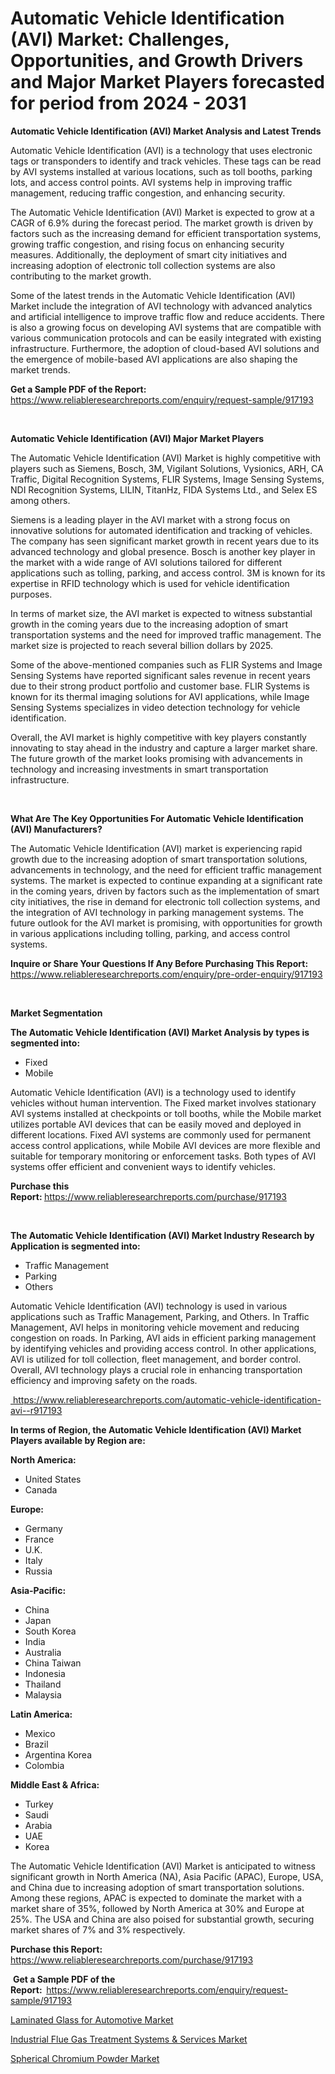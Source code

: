 <p><h1>Automatic Vehicle Identification (AVI) Market: Challenges, Opportunities, and Growth Drivers and Major Market Players forecasted for period from 2024 - 2031</h1></p><p><strong>Automatic Vehicle Identification (AVI) Market Analysis and Latest Trends</strong></p>
<p><p>Automatic Vehicle Identification (AVI) is a technology that uses electronic tags or transponders to identify and track vehicles. These tags can be read by AVI systems installed at various locations, such as toll booths, parking lots, and access control points. AVI systems help in improving traffic management, reducing traffic congestion, and enhancing security.</p><p>The Automatic Vehicle Identification (AVI) Market is expected to grow at a CAGR of 6.9% during the forecast period. The market growth is driven by factors such as the increasing demand for efficient transportation systems, growing traffic congestion, and rising focus on enhancing security measures. Additionally, the deployment of smart city initiatives and increasing adoption of electronic toll collection systems are also contributing to the market growth.</p><p>Some of the latest trends in the Automatic Vehicle Identification (AVI) Market include the integration of AVI technology with advanced analytics and artificial intelligence to improve traffic flow and reduce accidents. There is also a growing focus on developing AVI systems that are compatible with various communication protocols and can be easily integrated with existing infrastructure. Furthermore, the adoption of cloud-based AVI solutions and the emergence of mobile-based AVI applications are also shaping the market trends.</p></p>
<p><strong>Get a Sample PDF of the Report:&nbsp;</strong> <a href="https://www.reliableresearchreports.com/enquiry/request-sample/917193">https://www.reliableresearchreports.com/enquiry/request-sample/917193</a></p>
<p>&nbsp;</p>
<p><strong>Automatic Vehicle Identification (AVI) Major Market Players</strong></p>
<p><p>The Automatic Vehicle Identification (AVI) Market is highly competitive with players such as Siemens, Bosch, 3M, Vigilant Solutions, Vysionics, ARH, CA Traffic, Digital Recognition Systems, FLIR Systems, Image Sensing Systems, NDI Recognition Systems, LILIN, TitanHz, FIDA Systems Ltd., and Selex ES among others. </p><p>Siemens is a leading player in the AVI market with a strong focus on innovative solutions for automated identification and tracking of vehicles. The company has seen significant market growth in recent years due to its advanced technology and global presence. Bosch is another key player in the market with a wide range of AVI solutions tailored for different applications such as tolling, parking, and access control. 3M is known for its expertise in RFID technology which is used for vehicle identification purposes. </p><p>In terms of market size, the AVI market is expected to witness substantial growth in the coming years due to the increasing adoption of smart transportation systems and the need for improved traffic management. The market size is projected to reach several billion dollars by 2025.</p><p>Some of the above-mentioned companies such as FLIR Systems and Image Sensing Systems have reported significant sales revenue in recent years due to their strong product portfolio and customer base. FLIR Systems is known for its thermal imaging solutions for AVI applications, while Image Sensing Systems specializes in video detection technology for vehicle identification.</p><p>Overall, the AVI market is highly competitive with key players constantly innovating to stay ahead in the industry and capture a larger market share. The future growth of the market looks promising with advancements in technology and increasing investments in smart transportation infrastructure.</p></p>
<p>&nbsp;</p>
<p><strong>What Are The Key Opportunities For Automatic Vehicle Identification (AVI) Manufacturers?</strong></p>
<p><p>The Automatic Vehicle Identification (AVI) market is experiencing rapid growth due to the increasing adoption of smart transportation solutions, advancements in technology, and the need for efficient traffic management systems. The market is expected to continue expanding at a significant rate in the coming years, driven by factors such as the implementation of smart city initiatives, the rise in demand for electronic toll collection systems, and the integration of AVI technology in parking management systems. The future outlook for the AVI market is promising, with opportunities for growth in various applications including tolling, parking, and access control systems.</p></p>
<p><strong>Inquire or Share Your Questions If Any Before Purchasing This Report:</strong> <a href="https://www.reliableresearchreports.com/enquiry/pre-order-enquiry/917193">https://www.reliableresearchreports.com/enquiry/pre-order-enquiry/917193</a></p>
<p>&nbsp;</p>
<p><strong>Market Segmentation</strong></p>
<p><strong>The Automatic Vehicle Identification (AVI) Market Analysis by types is segmented into:</strong></p>
<p><ul><li>Fixed</li><li>Mobile</li></ul></p>
<p><p>Automatic Vehicle Identification (AVI) is a technology used to identify vehicles without human intervention. The Fixed market involves stationary AVI systems installed at checkpoints or toll booths, while the Mobile market utilizes portable AVI devices that can be easily moved and deployed in different locations. Fixed AVI systems are commonly used for permanent access control applications, while Mobile AVI devices are more flexible and suitable for temporary monitoring or enforcement tasks. Both types of AVI systems offer efficient and convenient ways to identify vehicles.</p></p>
<p><strong>Purchase this Report:&nbsp;</strong><a href="https://www.reliableresearchreports.com/purchase/917193">https://www.reliableresearchreports.com/purchase/917193</a></p>
<p>&nbsp;</p>
<p><strong>The Automatic Vehicle Identification (AVI) Market Industry Research by Application is segmented into:</strong></p>
<p><ul><li>Traffic Management</li><li>Parking</li><li>Others</li></ul></p>
<p><p>Automatic Vehicle Identification (AVI) technology is used in various applications such as Traffic Management, Parking, and Others. In Traffic Management, AVI helps in monitoring vehicle movement and reducing congestion on roads. In Parking, AVI aids in efficient parking management by identifying vehicles and providing access control. In other applications, AVI is utilized for toll collection, fleet management, and border control. Overall, AVI technology plays a crucial role in enhancing transportation efficiency and improving safety on the roads.</p></p>
<p><a href="https://www.reliableresearchreports.com/automatic-vehicle-identification-avi--r917193">&nbsp;https://www.reliableresearchreports.com/automatic-vehicle-identification-avi--r917193</a></p>
<p><strong>In terms of Region, the Automatic Vehicle Identification (AVI) Market Players available by Region are:</strong></p>
<p>
    <p> <strong> North America: </strong>
        <ul>
            <li>United States</li>
            <li>Canada</li>
        </ul>
        </p> 
    <p> <strong> Europe: </strong>
        <ul>
            <li>Germany</li>
            <li>France</li>
            <li>U.K.</li>
            <li>Italy</li>
            <li>Russia</li>
        </ul>
        </p> 
    <p> <strong> Asia-Pacific: </strong>
        <ul>
            <li>China</li>
            <li>Japan</li>
            <li>South Korea</li>
            <li>India</li>
            <li>Australia</li>
            <li>China Taiwan</li>
            <li>Indonesia</li>
            <li>Thailand</li>
            <li>Malaysia</li>
        </ul>
        </p> 
    <p> <strong> Latin America: </strong>
        <ul>
            <li>Mexico</li>
            <li>Brazil</li>
            <li>Argentina Korea</li>
            <li>Colombia</li>
        </ul>
        </p> 
    <p> <strong> Middle East & Africa: </strong>
        <ul>
            <li>Turkey</li>
            <li>Saudi</li>
            <li>Arabia</li>
            <li>UAE</li>
            <li>Korea</li>
        </ul>
    </p>
    </p>
<p><p>The Automatic Vehicle Identification (AVI) Market is anticipated to witness significant growth in North America (NA), Asia Pacific (APAC), Europe, USA, and China due to increasing adoption of smart transportation solutions. Among these regions, APAC is expected to dominate the market with a market share of 35%, followed by North America at 30% and Europe at 25%. The USA and China are also poised for substantial growth, securing market shares of 7% and 3% respectively.</p></p>
<p><strong>Purchase this Report: </strong><a href="https://www.reliableresearchreports.com/purchase/917193">https://www.reliableresearchreports.com/purchase/917193</a></p>
<p>&nbsp;<strong>Get a Sample PDF of the Report:&nbsp;&nbsp;</strong><a href="https://www.reliableresearchreports.com/enquiry/request-sample/917193">https://www.reliableresearchreports.com/enquiry/request-sample/917193</a></p>
<p><strong></strong></p>
<p><p><a href="https://medium.com/@m.muhlisin.sin_83756/laminated-glass-for-automotive-market-industry-trends-and-forecast-for-period-from-2024-to-2031-f49158338e17">Laminated Glass for Automotive Market</a></p><p><a href="https://medium.com/@bosdendes/industrial-flue-gas-treatment-systems-services-market-report-by-product-type-e4bde8c3c008">Industrial Flue Gas Treatment Systems & Services Market</a></p><p><a href="https://github.com/ayamgoreng5458/Market-Research-Report-List-1/blob/main/spherical-chromium-powder-market.md">Spherical Chromium Powder Market</a></p></p>